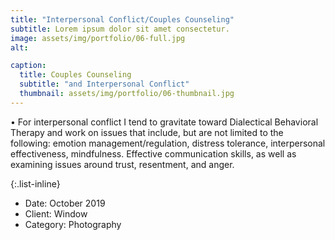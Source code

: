 ```yaml
---
title: "Interpersonal Conflict/Couples Counseling"
subtitle: Lorem ipsum dolor sit amet consectetur.
image: assets/img/portfolio/06-full.jpg
alt:

caption:
  title: Couples Counseling
  subtitle: "and Interpersonal Conflict"
  thumbnail: assets/img/portfolio/06-thumbnail.jpg
---
```

•	For interpersonal conflict I tend to gravitate toward Dialectical Behavioral Therapy and work on issues that include, but are not limited to the following: emotion management/regulation, distress tolerance, interpersonal effectiveness, mindfulness. Effective communication skills, as well as examining issues around trust, resentment, and anger.

{:.list-inline}
- Date: October 2019
- Client: Window
- Category: Photography

